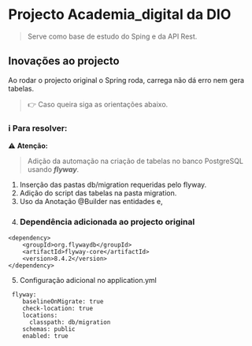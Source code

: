 # Projecto Academia_digital da DIO 
> Serve como base de estudo do Sping e da API Rest.
## Inovações ao projecto
Ao rodar o projecto original o Spring roda, carrega não dá erro nem gera tabelas.
> :point_right: Caso queira siga as orientações abaixo.
### :information_source: Para resolver:
:warning: **Atenção:**
> Adição da automação na criação de tabelas no banco PostgreSQL usando ***flyway***.
1. Inserção das pastas db/migration requeridas pelo flyway.
2. Adição do script das tabelas na pasta migration.
3. Uso da Anotação @Builder nas entidades e,
4. ### Dependência adicionada ao projecto original
```
<dependency>
    <groupId>org.flywaydb</groupId>
    <artifactId>flyway-core</artifactId>
    <version>8.4.2</version>
</dependency>
```
5. Configuração adicional no application.yml
```
 flyway:
    baselineOnMigrate: true
    check-location: true
    locations:
      classpath: db/migration
    schemas: public
    enabled: true
```
